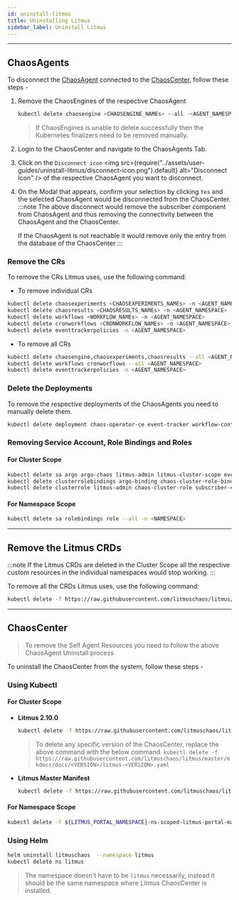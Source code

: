 ```yaml
---
id: uninstall-litmus
title: Uninstalling Litmus
sidebar_label: Uninstall Litmus
---
```


---

## ChaosAgents

To disconnect the [ChaosAgent](../getting-started/resources.md#chaosagents) connected to the [ChaosCenter](../getting-started/resources.md#chaoscenter), follow these steps -

1. Remove the ChaosEngines of the respective ChaosAgent

   ```bash
   kubectl delete chaosengine <CHAOSENGINE_NAMEs> --all -<AGENT_NAMESPACE>
   ```

   > If ChaosEngines is unable to delete successfully then the Kubernetes finalizers need to be removed manually.

2. Login to the ChaosCenter and navigate to the ChaosAgents Tab.
3. Click on the `Disconnect icon` <img src={require("../assets/user-guides/uninstall-litmus/disconnect-icon.png").default} alt="Disconnect Icon" /> of the respective ChaosAgent you want to disconnect.
4. On the Modal that appears, confirm your selection by clicking `Yes` and the selected ChaosAgent would be disconnected from the ChaosCenter.
   :::note
   The above disconnect would remove the subscriber component from ChaosAgent and thus removing the connectivity between the ChaosAgent and the ChaosCenter.

   If the ChaosAgent is not reachable it would remove only the entry from the database of the ChaosCenter
   :::

### Remove the CRs

To remove the CRs Litmus uses, use the following command:

- To remove individual CRs

```bash
kubectl delete chaosexperiments <CHAOSEXPERIMENTS_NAMEs> -n <AGENT_NAMESPACE>
kubectl delete chaosresults <CHAOSRESULTS_NAMEs> -n <AGENT_NAMESPACE>
kubectl delete workflows <WORKFLOW_NAMEs> -n <AGENT_NAMESPACE>
kubectl delete cronworkflows <CRONWORKFLOW_NAMEs> -n <AGENT_NAMESPACE>
kubectl delete eventtrackerpolicies -n <AGENT_NAMESPACE>
```

- To remove all CRs

```bash
kubectl delete chaosengine,chaosexperiments,chaosresults --all <AGENT_NAMESPACE>
kubectl delete workflows cronworflows --all <AGENT_NAMESPACE>
kubectl delete eventtrackerpolicies -n <AGENT_NAMESPACE>
```

### Delete the Deployments

To remove the respective deployments of the ChaosAgents you need to manually delete them.

```bash
kubectl delete deployment chaos-operator-ce event-tracker workflow-controller chaos-exporter -n <AGENT_NAMESPACE>
```

### Removing Service Account, Role Bindings and Roles

#### For Cluster Scope

```bash
kubectl delete sa argo argo-chaos litmus-admin litmus-cluster-scope event-tracker-sa -n -<AGENT_NAMESPACE>
kubectl delete clusterrolebindings argo-binding chaos-cluster-role-binding event-tracker-clusterole-binding litmus-admin litmus-cluster-scope subscriber-cluster-role-binding
kubectl delete clusterrole litmus-admin chaos-cluster-role subscriber-cluster-role event-tracker-cluster-role litmus-cluster-scope argo-aggregate-to-admin argo-aggregate-to-edit argo-aggregate-to-view argo-cluster-role
```

#### For Namespace Scope

```bash
kubectl delete sa rolebindings role --all -n <NAMESPACE>
```

---

## Remove the Litmus CRDs

:::note
If the Litmus CRDs are deleted in the Cluster Scope all the respective custom resources in the individual namespaces would stop working.
:::

To remove all the CRDs Litmus uses, use the following command:

```bash
kubectl delete -f https://raw.githubusercontent.com/litmuschaos/litmus/master/litmus-portal/manifests/litmus-portal-crds.yml
```

---

## ChaosCenter

> To remove the Self Agent Resources you need to follow the above ChaosAgent Uninstall process

To uninstall the ChaosCenter from the system, follow these steps -

### Using Kubectl

#### For Cluster Scope

- **Litmus 2.10.0**

  ```bash
  kubectl delete -f https://raw.githubusercontent.com/litmuschaos/litmus/master/mkdocs/docs/2.10.0/litmus-2.10.0.yaml
  ```

  > To delete any specific version of the ChaosCenter, replace the above command with the below command. `kubectl delete -f https://raw.githubusercontent.com/litmuschaos/litmus/master/mkdocs/docs/<VERSION>/litmus-<VERSION>.yaml`

- **Litmus Master Manifest**

  ```bash
  kubectl delete -f https://raw.githubusercontent.com/litmuschaos/litmus/master/litmus-portal/manifests/cluster-k8s-manifest.yml
  ```

#### For Namespace Scope

```bash
kubectl delete -f ${LITMUS_PORTAL_NAMESPACE}-ns-scoped-litmus-portal-manifest.yml -n ${LITMUS_PORTAL_NAMESPACE}
```

### Using Helm

```bash
helm uninstall litmuschaos  --namespace litmus
kubectl delete ns litmus
```

> The namespace doesn't have to be `litmus` necessarily, instead it should be the same namespace where Litmus ChaosCenter is installed.
